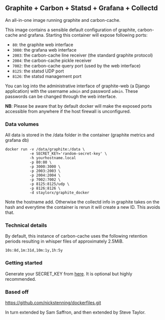 ## Graphite + Carbon + Statsd + Grafana + Collectd

An all-in-one image running graphite and carbon-cache.

This image contains a sensible default configuration of graphite,
carbon-cache and grafana. Starting this container will expose following ports:

- `80`: the graphite web interface
- `3000`: the grafana web interface
- `2003`: the carbon-cache line receiver (the standard graphite protocol)
- `2004`: the carbon-cache pickle receiver
- `7002`: the carbon-cache query port (used by the web interface)
- `8125`: the statsd UDP port
- `8126`: the statsd management port

You can log into the administrative interface of graphite-web (a Django
application) with the username `admin` and password `admin`. These passwords can
be changed through the web interface.

**NB**: Please be aware that by default docker will make the exposed ports
accessible from anywhere if the host firewall is unconfigured.

### Data volumes

All data is stored in the /data folder in the container (graphite metrics and grafana db)

    docker run -v /data/graphite:/data \
               -e SECRET_KEY='random-secret-key' \
               -h yourhostname.local
               -p 80:80 \
               -p 3000:3000 \
               -p 2003:2003 \
               -p 2004:2004 \
               -p 7002:7002 \
               -p 8125:8125/udp \
               -p 8126:8126 \
               -d staylorx/graphite_docker

Note the hostname add. Otherwise the collectd info in graphite takes on the hash and everytime the container is rerun it will create a new ID. This avoids that.

### Technical details

By default, this instance of carbon-cache uses the following retention periods
resulting in whisper files of approximately 2.5MiB.

    10s:8d,1m:31d,10m:1y,1h:5y

### Getting started

Generate your SECRET_KEY from [here](http://www.miniwebtool.com/django-secret-key-generator/). It is optional but highly recommended.

### Based off

https://github.com/nickstenning/dockerfiles.git

In turn extended by Sam Saffron, and then extended by Steve Taylor.
